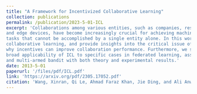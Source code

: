 ```yaml
---
title: "A Framework for Incentivized Collaborative Learning"
collection: publications
permalink: /publication/2023-5-01-ICL
excerpt: 'Collaborations among various entities, such as companies, research labs, AI agents,
and edge devices, have become increasingly crucial for achieving machine learning
tasks that cannot be accomplished by a single entity alone. In this work, we establish a novel framework for incentivized
collaborative learning, and provide insights into the critical issue of when and
why incentives can improve collaboration performance. Furthermore, we show the
broad applicability of ICL to specific cases in federated learning, assisted learning,
and multi-armed bandit with both theory and experimental results.'
date: 2013-5-01
paperurl: '/files/pdf/ICL.pdf'
link: 'https://arxiv.org/pdf/2305.17052.pdf'
citation: 'Wang, Xinran, Qi Le, Ahmad Faraz Khan, Jie Ding, and Ali Anwar. "A Framework for Incentivized Collaborative Learning." arXiv preprint arXiv:2305.17052 (2023).'
---
```

